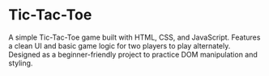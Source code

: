 # Tic-Tac-Toe
A simple Tic-Tac-Toe game built with HTML, CSS, and JavaScript. Features a clean UI and basic game logic for two players to play alternately. Designed as a beginner-friendly project to practice DOM manipulation and styling.
